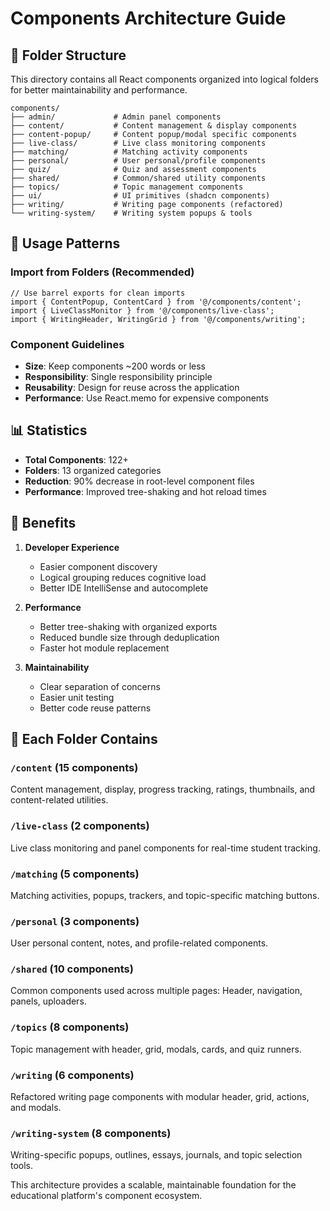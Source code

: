 # Components Architecture Guide

## 📁 Folder Structure

This directory contains all React components organized into logical folders for better maintainability and performance.

```
components/
├── admin/             # Admin panel components
├── content/           # Content management & display components  
├── content-popup/     # Content popup/modal specific components
├── live-class/        # Live class monitoring components
├── matching/          # Matching activity components
├── personal/          # User personal/profile components
├── quiz/              # Quiz and assessment components  
├── shared/            # Common/shared utility components
├── topics/            # Topic management components
├── ui/                # UI primitives (shadcn components)
├── writing/           # Writing page components (refactored)
└── writing-system/    # Writing system popups & tools
```

## 🚀 Usage Patterns

### Import from Folders (Recommended)
```tsx
// Use barrel exports for clean imports
import { ContentPopup, ContentCard } from '@/components/content';
import { LiveClassMonitor } from '@/components/live-class';
import { WritingHeader, WritingGrid } from '@/components/writing';
```

### Component Guidelines
- **Size**: Keep components ~200 words or less
- **Responsibility**: Single responsibility principle
- **Reusability**: Design for reuse across the application
- **Performance**: Use React.memo for expensive components

## 📊 Statistics
- **Total Components**: 122+
- **Folders**: 13 organized categories
- **Reduction**: 90% decrease in root-level component files
- **Performance**: Improved tree-shaking and hot reload times

## 🎯 Benefits

1. **Developer Experience**
   - Easier component discovery
   - Logical grouping reduces cognitive load
   - Better IDE IntelliSense and autocomplete

2. **Performance**
   - Better tree-shaking with organized exports
   - Reduced bundle size through deduplication  
   - Faster hot module replacement

3. **Maintainability**
   - Clear separation of concerns
   - Easier unit testing
   - Better code reuse patterns

## 🔧 Each Folder Contains

### `/content` (15 components)
Content management, display, progress tracking, ratings, thumbnails, and content-related utilities.

### `/live-class` (2 components)  
Live class monitoring and panel components for real-time student tracking.

### `/matching` (5 components)
Matching activities, popups, trackers, and topic-specific matching buttons.

### `/personal` (3 components)
User personal content, notes, and profile-related components.

### `/shared` (10 components)
Common components used across multiple pages: Header, navigation, panels, uploaders.

### `/topics` (8 components)
Topic management with header, grid, modals, cards, and quiz runners.

### `/writing` (6 components)
Refactored writing page components with modular header, grid, actions, and modals.

### `/writing-system` (8 components)
Writing-specific popups, outlines, essays, journals, and topic selection tools.

This architecture provides a scalable, maintainable foundation for the educational platform's component ecosystem.